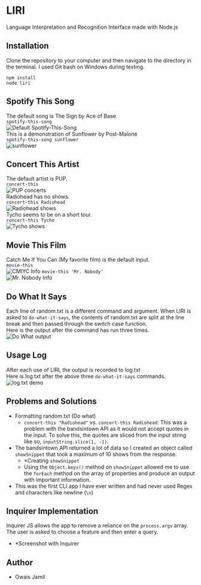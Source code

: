 # LIRI
Language Interpretation and Recognition Interface made with Node.js
## Installation
Clone the repository to your computer and then navigate to the directory in the terminal. I used Git bash on Windows during testing.
    
`npm install`  
`node liri`
## Spotify This Song
The default song is The Sign by Ace of Base  
`spotify-this-song`  
![Default Spotify-This-Song](/screenshots/spotify1.PNG)   
This is a demonstration of Sunflower by Post-Malone  
`spotify-this-song sunflower`  
![sunflower](screenshots/spotify2.PNG)
## Concert This Artist
The default artist is PUP.  
`concert-this`  
![PUP concerts](screenshots/concert1.PNG)  
Radiohead has no shows.  
`concert-this Radiohead`  
![Radiohead shows](screenshots/concert2.PNG)  
Tycho seems to be on a short tour.  
`concert-this Tycho`  
![Tycho shows](screenshots/concert3.PNG)
## Movie This Film
Catch Me If You Can (My favorite film) is the default input.  
`movie-this`  
![CMIYC Info](screenshots/movie1.PNG)
`movie-this 'Mr. Nobody'`  
![Mr. Nobody Info](screenshots/movie2.PNG)
## Do What It Says
Each line of random.txt is a different command and argument. When LIRI is asked to `do-what-it-says`, the contents of random.txt are split at the line break and then passed through the switch case function.  
Here is the output after the command has run three times.  
![Do What output](screenshots/dowhat1.PNG)
## Usage Log
After each use of LIRI, the output is recorded to log.txt  
Here is log.txt after the above three `do-what-it-says` commands.  
![log.txt demo](screenshots/log.PNG)
## Problems and Solutions
- Formatting random.txt (Do what)
    - `concert-this "Radiohead"` vs. `concert-this Radiohead`: This was a problem with the bandsintown API as it would not accept quotes in the input. To solve this, the quotes are sliced from the input string like so, `inputString.slice(1, -1)`.
- The bandsintown API returned a lot of data so I created an object called `showSnippet` that took a maximum of 10 shows from the response.
    - *Creating `showSnippet`
    - Using the `Object.keys()` method on `showSnippet` allowed me to use the `forEach` method on the array of properties and produce an output with important information.  
- This was the first CLI app I have ever written and had never used Regex and characters like newline (`\n`)
## Inquirer Implementation
Inquirer JS allows the app to remove a reliance on the `process.argv` array. The user is asked to choose a feature and then enter a query.
- *Screenshot with Inquirer
## Author
- Owais Jamil
